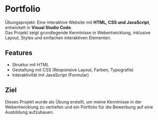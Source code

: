 # Portfolio
Übungsprojekt: Eine interaktive Website mit **HTML, CSS und JavaScript**, entwickelt in **Visual Studio Code**.  
Das Projekt zeigt grundlegende Kenntnisse in Webentwicklung, inklusive Layout, Styles und einfachen interaktiven Elementen.  
## Features
- Struktur mit HTML  
- Gestaltung mit CSS (Responsive Layout, Farben, Typografie)  
- Interaktivität mit JavaScript (Formular)  
## Ziel
Dieses Projekt wurde als Übung erstellt, um meine Kenntnisse in der Webentwicklung zu vertiefen und ein Portfolio für die Bewerbung auf eine Ausbildung aufzubauen.
